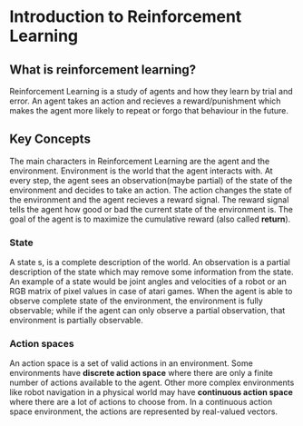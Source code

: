 # Introduction to Reinforcement Learning

## What is reinforcement learning?
Reinforcement Learning is a study of agents and how they learn by trial and error. An agent takes an action and recieves a reward/punishment which makes the agent more likely to repeat or forgo that behaviour in the future.

## Key Concepts
The main characters in Reinforcement Learning are the agent and the environment. Environment is the world that the agent interacts with. At every step, the agent sees an observation(maybe partial)
of the state of the environment and decides to take an action. The action changes the state of the environment and the agent recieves a reward signal. The reward signal tells the agent how good or bad the current state of the environment is. The goal of the agent is to maximize the cumulative reward (also called **return**).

### State
A state s, is a complete description of the world. An observation is a partial description of the state which may remove some information from the state. An example of a state would be joint angles and velocities of a robot or an RGB matrix of pixel values in case of atari games. When the agent is able to observe complete state of the environment, the environment is fully observable; while if the agent can only observe a partial observation, that environment is partially observable.

### Action spaces
An action space is a set of valid actions in an environment. Some environments have **discrete action space** where there are only a finite number of actions available to the agent. Other more complex environments like robot navigation in a physical world may have **continuous action space** where there are a lot of actions to choose from. In a continuous action space environment, the actions are represented by real-valued vectors.

